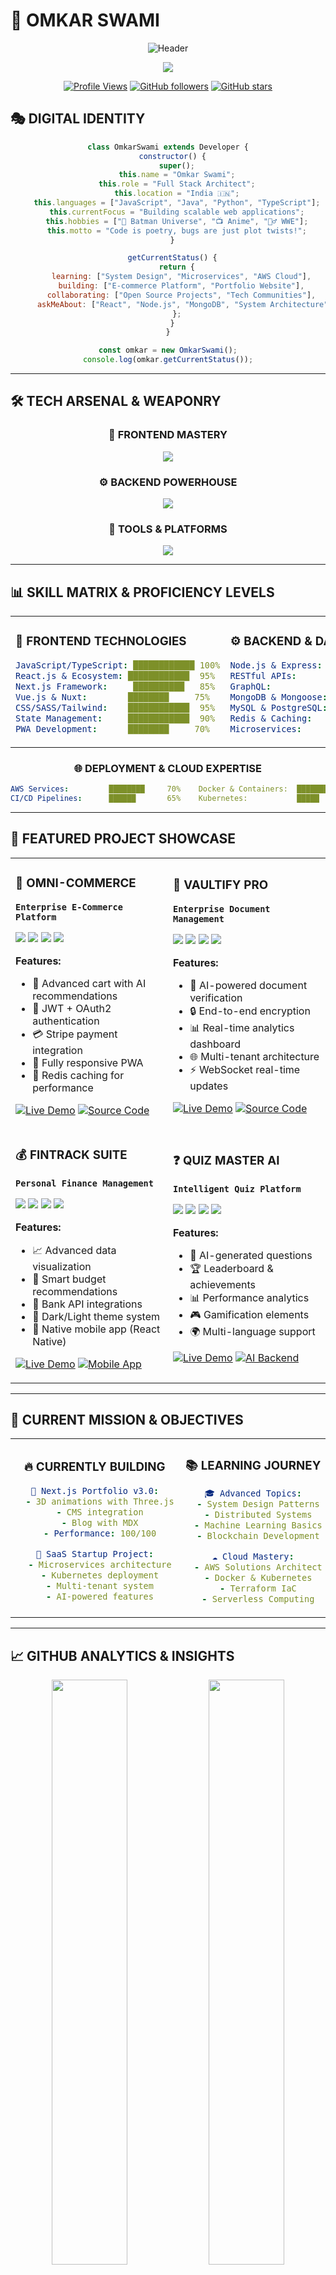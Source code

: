 # 🌟 OMKAR SWAMI
<div align="center">

![Header](https://capsule-render.vercel.app/api?type=waving&color=0:667eea,50:f093fb,100:764ba2&height=300&section=header&text=FULL%20STACK%20ARCHITECT&fontSize=60&fontColor=fff&animation=twinkling&fontAlignY=35&desc=🚀%20Building%20Tomorrow's%20Digital%20Experiences%20Today&descAlignY=60&descSize=20)

<img src="https://readme-typing-svg.herokuapp.com?font=JetBrains+Mono&size=22&duration=2000&pause=800&color=667EEA&center=true&vCenter=true&multiline=true&repeat=true&width=700&height=140&lines=👋+Hey+there%2C+I'm+Omkar;🎯+Full+Stack+Developer;⚡+React+•+Node.js+•+MongoDB;🔥+Turning+Coffee+into+Code;💡+Always+Learning%2C+Always+Building" />

<br/>

[![Profile Views](https://komarev.com/ghpvc/?username=Omixo&color=667eea&style=for-the-badge&label=PROFILE+VIEWS)](https://github.com/Omixo)
[![GitHub followers](https://img.shields.io/github/followers/Omixo?color=764ba2&style=for-the-badge&logo=github&label=FOLLOWERS)](https://github.com/Omixo?tab=followers)
[![GitHub stars](https://img.shields.io/github/stars/Omixo?color=f093fb&style=for-the-badge&logo=github&label=TOTAL+STARS)](https://github.com/Omixo)

</div>

## 🎭 **DIGITAL IDENTITY**

<div align="center">

```javascript
class OmkarSwami extends Developer {
  constructor() {
    super();
    this.name = "Omkar Swami";
    this.role = "Full Stack Architect";
    this.location = "India 🇮🇳";
    this.languages = ["JavaScript", "Java", "Python", "TypeScript"];
    this.currentFocus = "Building scalable web applications";
    this.hobbies = ["🦇 Batman Universe", "📺 Anime", "🤼‍♂️ WWE"];
    this.motto = "Code is poetry, bugs are just plot twists!";
  }

  getCurrentStatus() {
    return {
      learning: ["System Design", "Microservices", "AWS Cloud"],
      building: ["E-commerce Platform", "Portfolio Website"],
      collaborating: ["Open Source Projects", "Tech Communities"],
      askMeAbout: ["React", "Node.js", "MongoDB", "System Architecture"]
    };
  }
}

const omkar = new OmkarSwami();
console.log(omkar.getCurrentStatus());
```

</div>

---

## 🛠️ **TECH ARSENAL & WEAPONRY**

<div align="center">

### 🎨 **FRONTEND MASTERY**
<img src="https://skillicons.dev/icons?i=react,nextjs,angular,typescript,javascript,html,css,tailwind,redux,figma&theme=dark" />

### ⚙️ **BACKEND POWERHOUSE**
<img src="https://skillicons.dev/icons?i=nodejs,express,java,php,graphql,apollo,prisma,mongodb,mysql,postgresql,redis&theme=dark" />

### 🔧 **TOOLS & PLATFORMS**
<img src="https://skillicons.dev/icons?i=git,vscode,webstorm,postman,insomnia,webpack,vite,babel,jest,cypress,storybook,electron,linux,windows,apple&theme=dark" />

</div>

---

## 📊 **SKILL MATRIX & PROFICIENCY LEVELS**

<div align="center">

<table>
<tr>
<td width="50%">

### 🎯 **FRONTEND TECHNOLOGIES**
```yaml
JavaScript/TypeScript: ████████████ 100%
React.js & Ecosystem: ████████████  95%
Next.js Framework:     ██████████   85%
Vue.js & Nuxt:        ████████     75%
CSS/SASS/Tailwind:    ████████████  95%
State Management:     ████████████  90%
PWA Development:      ████████     70%
```

</td>
<td width="50%">

### ⚙️ **BACKEND & DATABASE**
```yaml
Node.js & Express:    ████████████  90%
RESTful APIs:         ████████████  95%
GraphQL:              ████████     75%
MongoDB & Mongoose:   ████████████  85%
MySQL & PostgreSQL:   ████████     70%
Redis & Caching:      ██████       60%
Microservices:        ██████       55%
```

</td>
</tr>
</table>

### 🌐 **DEPLOYMENT & CLOUD EXPERTISE**
```yaml
AWS Services:         ████████     70%    Docker & Containers:  ████████     75%
CI/CD Pipelines:      ██████       65%    Kubernetes:           █████        50%
```

</div>

---

## 🚀 **FEATURED PROJECT SHOWCASE**

<div align="center">

<table>
<tr>
<td width="50%">

### 🛒 **OMNI-COMMERCE** 
**`Enterprise E-Commerce Platform`**

<img src="https://img.shields.io/badge/React-61DAFB?style=for-the-badge&logo=react&logoColor=black" />
<img src="https://img.shields.io/badge/Redux_Toolkit-593D88?style=for-the-badge&logo=redux&logoColor=white" />
<img src="https://img.shields.io/badge/Node.js-339933?style=for-the-badge&logo=node.js&logoColor=white" />
<img src="https://img.shields.io/badge/MongoDB-47A248?style=for-the-badge&logo=mongodb&logoColor=white" />

**Features:**
- 🎯 Advanced cart with AI recommendations
- 🔐 JWT + OAuth2 authentication
- 💳 Stripe payment integration
- 📱 Fully responsive PWA
- 🚀 Redis caching for performance

[![Live Demo](https://img.shields.io/badge/🌐_LIVE_DEMO-667eea?style=for-the-badge)](https://github.com/Omixo/e-commerce)
[![Source Code](https://img.shields.io/badge/📂_SOURCE-764ba2?style=for-the-badge)](https://github.com/Omixo/e-commerce)

</td>
<td width="50%">

### 🔐 **VAULTIFY PRO**
**`Enterprise Document Management`**

<img src="https://img.shields.io/badge/MERN-Stack-61DAFB?style=for-the-badge" />
<img src="https://img.shields.io/badge/JWT-Auth-000000?style=for-the-badge&logo=jsonwebtokens&logoColor=white" />
<img src="https://img.shields.io/badge/AWS_S3-232F3E?style=for-the-badge&logo=amazon-aws&logoColor=white" />
<img src="https://img.shields.io/badge/Socket.io-010101?style=for-the-badge&logo=socket.io&logoColor=white" />

**Features:**
- 📄 AI-powered document verification
- 🔒 End-to-end encryption
- 📊 Real-time analytics dashboard
- 🌐 Multi-tenant architecture
- ⚡ WebSocket real-time updates

[![Live Demo](https://img.shields.io/badge/🌐_LIVE_DEMO-f093fb?style=for-the-badge)](https://github.com/Omixo/vaultify)
[![Source Code](https://img.shields.io/badge/📂_SOURCE-4facfe?style=for-the-badge)](https://github.com/Omixo/vaultify)

</td>
</tr>
<tr>
<td width="50%">

### 💰 **FINTRACK SUITE**
**`Personal Finance Management`**

<img src="https://img.shields.io/badge/Next.js-000000?style=for-the-badge&logo=next.js&logoColor=white" />
<img src="https://img.shields.io/badge/TypeScript-3178C6?style=for-the-badge&logo=typescript&logoColor=white" />
<img src="https://img.shields.io/badge/Prisma-2D3748?style=for-the-badge&logo=prisma&logoColor=white" />
<img src="https://img.shields.io/badge/Chart.js-FF6384?style=for-the-badge&logo=chart.js&logoColor=white" />

**Features:**
- 📈 Advanced data visualization
- 🎯 Smart budget recommendations
- 🔄 Bank API integrations
- 🌙 Dark/Light theme system
- 📱 Native mobile app (React Native)

[![Live Demo](https://img.shields.io/badge/🌐_LIVE_DEMO-00d4aa?style=for-the-badge)](https://github.com/Omixo/expense-tracker)
[![Mobile App](https://img.shields.io/badge/📱_MOBILE-ff6b6b?style=for-the-badge)](https://github.com/Omixo/expense-tracker-mobile)

</td>
<td width="50%">

### ❓ **QUIZ MASTER AI**
**`Intelligent Quiz Platform`**

<img src="https://img.shields.io/badge/Vue.js-4FC08D?style=for-the-badge&logo=vue.js&logoColor=white" />
<img src="https://img.shields.io/badge/Python-3776AB?style=for-the-badge&logo=python&logoColor=white" />
<img src="https://img.shields.io/badge/FastAPI-009688?style=for-the-badge&logo=fastapi&logoColor=white" />
<img src="https://img.shields.io/badge/OpenAI-412991?style=for-the-badge&logo=openai&logoColor=white" />

**Features:**
- 🤖 AI-generated questions
- 🏆 Leaderboard & achievements
- 📊 Performance analytics
- 🎮 Gamification elements
- 🌍 Multi-language support

[![Live Demo](https://img.shields.io/badge/🌐_LIVE_DEMO-9c88ff?style=for-the-badge)](https://github.com/Omixo/Js-Quiz-App)
[![AI Backend](https://img.shields.io/badge/🤖_AI_API-ff7675?style=for-the-badge)](https://github.com/Omixo/quiz-ai-backend)

</td>
</tr>
</table>

</div>

---

## 🎯 **CURRENT MISSION & OBJECTIVES**

<div align="center">

<table>
<tr>
<td width="33%" align="center">

### 🔥 **CURRENTLY BUILDING**
```yaml
🚀 Next.js Portfolio v3.0:
  - 3D animations with Three.js
  - CMS integration
  - Blog with MDX
  - Performance: 100/100

💼 SaaS Startup Project:
  - Microservices architecture
  - Kubernetes deployment
  - Multi-tenant system
  - AI-powered features
```

</td>
<td width="33%" align="center">

### 📚 **LEARNING JOURNEY**
```yaml
🎓 Advanced Topics:
  - System Design Patterns
  - Distributed Systems
  - Machine Learning Basics
  - Blockchain Development

☁️ Cloud Mastery:
  - AWS Solutions Architect
  - Docker & Kubernetes
  - Terraform IaC
  - Serverless Computing
```

</td>
<td width="33%" align="center">

### 🌟 **GOALS 2024**
```yaml
🎯 Professional:
  - 10 open source contributions
  - Tech conference speaker
  - Mentor 50+ developers
  - Launch SaaS product

🏆 Personal:
  - AWS Certification
  - 100K GitHub profile views
  - Tech blog with 10K readers
  - Build developer community
```

</td>
</tr>
</table>

</div>

---

## 📈 **GITHUB ANALYTICS & INSIGHTS**

<div align="center">

<img width="49%" src="https://github-readme-stats.vercel.app/api?username=Omixo&show_icons=true&theme=tokyonight&hide_border=true&bg_color=0D1117&title_color=667eea&icon_color=f093fb&text_color=ffffff&ring_color=667eea&fire_color=f093fb" />
<img width="49%" src="https://github-readme-streak-stats.herokuapp.com/?user=Omixo&theme=tokyonight&hide_border=true&background=0D1117&stroke=667eea&ring=f093fb&fire=764ba2&currStreakLabel=ffffff&sideLabels=ffffff" />

<br/>

<img width="54%" src="https://github-readme-stats.vercel.app/api/top-langs/?username=Omixo&layout=compact&theme=tokyonight&hide_border=true&bg_color=0D1117&title_color=667eea&text_color=ffffff&langs_count=12" />
<img width="44%" src="https://github-readme-stats.vercel.app/api/wakatime?username=Omixo&theme=tokyonight&hide_border=true&bg_color=0D1117&title_color=667eea&text_color=ffffff" />

<br/>

![Activity Graph](https://github-readme-activity-graph.vercel.app/graph?username=Omixo&theme=tokyo-night&hide_border=true&bg_color=0D1117&color=667eea&line=f093fb&point=764ba2)

### 🏆 **GITHUB ACHIEVEMENTS**
![Trophy](https://github-profile-trophy.vercel.app/?username=Omixo&theme=tokyonight&no-frame=true&no-bg=true&margin-w=4&row=2&column=4)

</div>

---

## 🎪 **FUN ZONE & INTERESTS**

<div align="center">

### 🎭 **WHEN I'M NOT CODING...**

<table>
<tr>
<td width="25%" align="center">

**🦇 BATMAN UNIVERSE**
```
Favorite: Dark Knight Trilogy
Comics: 500+ issues read
Gotham City > Metropolis
"I'm not wearing hockey pads!"
```

</td>
<td width="25%" align="center">

**📺 ANIME & MANGA**
```
Watching: 200+ series
Reading: 150+ manga
Favorites: Attack on Titan,
          Death Note, 
          One Piece
```

</td>
<td width="25%" align="center">

**🤼‍♂️ WWE ENTHUSIAST**
```
Team: Bloodline ☝️
Tribal Chief: Roman Reigns
Favorite Era: Attitude Era
Dream Match: Rock vs Roman
```

</td>
<td width="25%" align="center">

**🎮 GAMING & TECH**
```
Platforms: PC Master Race
Genres: Strategy, RPG
Current: Cyberpunk 2077
Always: Chess.com
```

</td>
</tr>
</table>

### 🎵 **CODING PLAYLIST**
```
🎧 Lo-fi Hip Hop Radio - beats to relax/study to
🎵 Synthwave & Retrowave - Neon Dreams
🎶 Movie Soundtracks - Hans Zimmer Collection
🎸 Rock Classics - Programming Power Hour
```

</div>

---

## 🤝 **LET'S CONNECT & COLLABORATE**

<div align="center">

### 📫 **REACH OUT TO ME**

[![LinkedIn](https://img.shields.io/badge/LinkedIn-Omkar_Swami-0077B5?style=for-the-badge&logo=linkedin&logoColor=white)](https://linkedin.com/in/your-link)
[![Gmail](https://img.shields.io/badge/Gmail-alluomi55@gmail.com-D14836?style=for-the-badge&logo=gmail&logoColor=white)](mailto:alluomi55@gmail.com)
[![GitHub](https://img.shields.io/badge/GitHub-Follow_Me-181717?style=for-the-badge&logo=github&logoColor=white)](https://github.com/Omixo)
[![Twitter](https://img.shields.io/badge/Twitter-Follow_Me-1DA1F2?style=for-the-badge&logo=twitter&logoColor=white)](https://twitter.com/omkar_swami)
[![Dev.to](https://img.shields.io/badge/Dev.to-Blog-0A0A0A?style=for-the-badge&logo=dev.to&logoColor=white)](https://dev.to/omkar)
[![Stack Overflow](https://img.shields.io/badge/Stack_Overflow-Profile-FE7A16?style=for-the-badge&logo=stack-overflow&logoColor=white)](https://stackoverflow.com/users/omkar)

### 💡 **OPEN FOR:**
```yaml
🚀 Freelance Projects     🤝 Open Source Collaboration
💼 Full-time Opportunities 🎓 Mentoring & Knowledge Sharing
💡 Startup Partnerships   🎤 Speaking at Tech Events
```

### ☕ **SUPPORT MY WORK**
[![Buy Me A Coffee](https://img.shields.io/badge/Buy_Me_A_Coffee-Support_My_Work-FFDD00?style=for-the-badge&logo=buy-me-a-coffee&logoColor=black)](https://buymeacoffee.com/omkarswami)
[![Sponsor](https://img.shields.io/badge/GitHub_Sponsor-❤️_Sponsor-EA4AAA?style=for-the-badge&logo=github-sponsors&logoColor=white)](https://github.com/sponsors/Omixo)

</div>

---

<div align="center">

### 💭 **DEVELOPER WISDOM**

> *"First, solve the problem. Then, write the code."* - John Johnson

> *"Code is like humor. When you have to explain it, it's bad."* - Cory House

> *"Any fool can write code that a computer can understand. Good programmers write code that humans can understand."* - Martin Fowler

<br/>

### 🌟 **VISITOR'S GUESTBOOK**
*Leave a star ⭐ if you found something interesting here!*

![Footer](https://capsule-render.vercel.app/api?type=waving&color=0:667eea,50:f093fb,100:764ba2&height=200&section=footer&animation=twinkling)

**⚡ "Building the future, one commit at a time!" ⚡**

---

<sub>🔄 Last updated: Auto-sync enabled | 📊 Profile analytics: ON | 🤖 Powered by GitHub Actions</sub>

</div>
